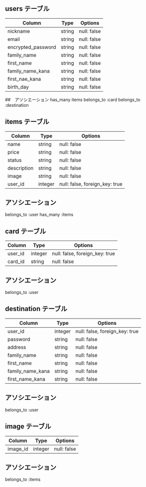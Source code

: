 ## users テーブル

| Column             | Type   | Options     |
| ------------------ | ------ | ----------- |
| nickname           | string | null: false |
| email              | string | null: false |
| encrypted_password | string | null: false |
| family_name        | string | null: false |
| first_name         | string | null: false |
| family_name_kana   | string | null: false |
| first_nae_kana     | string | null: false |
| birth_day          | string | null: false |

##　アソシエーション
has_many items
belongs_to :card
belongs_to :destination

## items テーブル

| Column       | Type       | Options                        |
| ------------ | ---------- | ------------------------------ |
| name         | string     | null: false                    |
| price        | string     | null: false                    |
| status       | string     | null: false                    |
| description  | string     | null: false                    |
| image        | string     | null: false                    |
| user_id      | integer    | null: false, foreign_key: true |

## アソシエーション
belongs_to :user
has_many :items

## card テーブル

| Column       | Type       | Options                        |
| ------------ | ---------- | ------------------------------ |
| user_id      | integer    | null: false, foreign_key: true |
| card_id      | string     | null: false                    |


## アソシエーション
belongs_to :user

## destination テーブル

| Column            | Type       | Options                        |
| ----------------- | ---------- | ------------------------------ |
| user_id           | integer    | null: false, foreign_key: true |
| password          | string     | null: false                    |
| address           | string     | null: false                    |
| family_name       | string     | null: false                    |
| first_name        | string     | null: false                    |
| family_name_kana  | string     | null: false                    |
| first_name_kana   | string     | null: false                    |

## アソシエーション
belongs_to :user


## image テーブル

| Column   | Type    | Options     |
| -------- | ------- | ----------- |
| image_id | integer | null: false |

## アソシエーション

belongs_to :items
